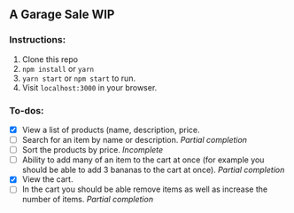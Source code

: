 ## A Garage Sale WIP

### Instructions:
1. Clone this repo
2. `npm install` or `yarn`
3. `yarn start` or `npm start` to run. 
4. Visit `localhost:3000` in your browser.

### To-dos:
- [x] View a list of products (name, description, price.
- [ ] Search for an item by name or description. _Partial completion_
- [ ] Sort the products by price. _Incomplete_
- [ ] Ability to add many of an item to the cart at once (for example you should be able to add 3 bananas to the cart at once). _Partial completion_
- [x] View the cart.
- [ ] In the cart you should be able remove items as well as increase the number of items. _Partial completion_
